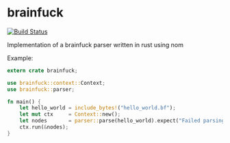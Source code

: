 # brainfuck

[![Build Status](https://travis-ci.org/Keruspe/brainfuck.rs.svg?branch=master)](https://travis-ci.org/Keruspe/brainfuck.rs)

Implementation of a brainfuck parser written in rust using nom

Example:

```rust
extern crate brainfuck;

use brainfuck::context::Context;
use brainfuck::parser;

fn main() {
    let hello_world = include_bytes!("hello_world.bf");
    let mut ctx     = Context::new();
    let nodes       = parser::parse(hello_world).expect("Failed parsing input file");
    ctx.run(&nodes);
}
```
